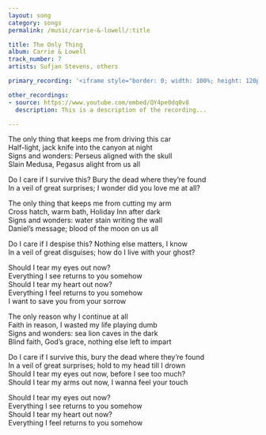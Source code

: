 ```yaml
---
layout: song
category: songs
permalink: /music/carrie-&-lowell/:title

title: The Only Thing
album: Carrie & Lowell
track_number: 7
artists: Sufjan Stevens, others

primary_recording: '<iframe style="border: 0; width: 100%; height: 120px;" src="http://bandcamp.com/EmbeddedPlayer/album=4070884389/size=large/bgcol=333333/linkcol=ffffff/tracklist=false/artwork=none/track=64073898/transparent=true/" seamless><a href="http://music.sufjan.com/album/carrie-lowell">Carrie &amp; Lowell by Sufjan Stevens</a></iframe>'

other_recordings:
- source: https://www.youtube.com/embed/QY4pe0dq0v8
  description: This is a description of the recording...

---
```


The only thing that keeps me from driving this car <br>
Half-light, jack knife into the canyon at night <br>
Signs and wonders: Perseus aligned with the skull <br>
Slain Medusa, Pegasus alight from us all

Do I care if I survive this? Bury the dead where they’re found <br>
In a veil of great surprises; I wonder did you love me at all?

The only thing that keeps me from cutting my arm <br>
Cross hatch, warm bath, Holiday Inn after dark <br>
Signs and wonders: water stain writing the wall <br>
Daniel’s message; blood of the moon on us all

Do I care if I despise this? Nothing else matters, I know <br>
In a veil of great disguises; how do I live with your ghost?

Should I tear my eyes out now? <br>
Everything I see returns to you somehow <br>
Should I tear my heart out now? <br>
Everything I feel returns to you somehow <br>
I want to save you from your sorrow

The only reason why I continue at all <br>
Faith in reason, I wasted my life playing dumb <br>
Signs and wonders: sea lion caves in the dark <br>
Blind faith, God’s grace, nothing else left to impart

Do I care if I survive this, bury the dead where they’re found <br>
In a veil of great surprises; hold to my head till I drown <br>
Should I tear my eyes out now, before I see too much? <br>
Should I tear my arms out now, I wanna feel your touch

Should I tear my eyes out now? <br>
Everything I see returns to you somehow <br>
Should I tear my heart out now? <br>
Everything I feel returns to you somehow
